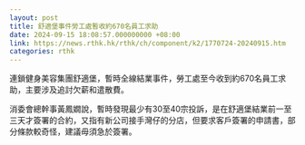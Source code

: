 ```yaml
---
layout: post
title: 舒適堡事件勞工處暫收約670名員工求助
date: 2024-09-15 18:08:57.000000000 +08:00
link: https://news.rthk.hk/rthk/ch/component/k2/1770724-20240915.htm
categories: rthk
---
```


連鎖健身美容集團舒適堡，暫時全線結業事件，勞工處至今收到約670名員工求助，主要涉及追討欠薪和遣散費。

消委會總幹事黃鳳嫺說，暫時發現最少有30至40宗投訴，是在舒適堡結業前一至三天才簽署的合約，又指有新公司接手灣仔的分店，但要求客戶簽署的申請書，部分條款較奇怪，建議毋須急於簽署。
